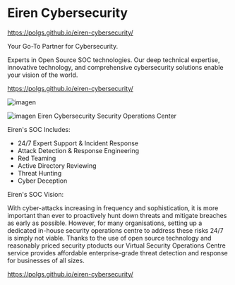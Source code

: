# Eiren Cybersecurity
https://polgs.github.io/eiren-cybersecurity/

Your Go-To Partner for Cybersecurity.

Experts in Open Source SOC technologies. Our deep technical expertise, innovative technology, and comprehensive cybersecurity solutions enable your vision of the world.


https://polgs.github.io/eiren-cybersecurity/

![imagen](https://github.com/PolGs/eiren-cybersecurity/assets/19478700/589affa3-1a4a-4464-8c9b-e75a7d85f06f)



![imagen](https://github.com/PolGs/eiren-cybersecurity/assets/19478700/5ab175e5-262e-4f5f-a157-a922795e63fa)
Eiren Cybersecurity Security Operations Center

Eiren's SOC Includes:

- 24/7 Expert Support & Incident Response
- Attack Detection & Response Engineering
- Red Teaming
- Active Directory Reviewing
- Threat Hunting
- Cyber Deception

Eiren's SOC Vision:

With cyber-attacks increasing in frequency and sophistication, it is more important than ever to proactively hunt down threats and mitigate breaches as early as possible. However, for many organisations, setting up a dedicated in-house security operations centre to address these risks 24/7 is simply not viable. Thanks to the use of open source technology and reasonably priced security ptoducts our Virtual Security Operations Centre service provides affordable enterprise-grade threat detection and response for businesses of all sizes. 



https://polgs.github.io/eiren-cybersecurity/
